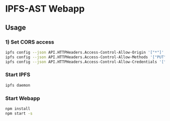 # IPFS-AST Webapp

## Usage

### 1) Set CORS access

``` bash
ipfs config --json API.HTTPHeaders.Access-Control-Allow-Origin '["*"]'
ipfs config --json API.HTTPHeaders.Access-Control-Allow-Methods '["PUT", "GET", "POST"]'
ipfs config --json API.HTTPHeaders.Access-Control-Allow-Credentials '["true"]'
```

### Start IPFS

``` bash
ipfs daemon
```

### Start Webapp

``` bash
npm install
npm start -s
```
